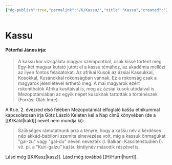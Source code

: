 ```yaml
---
{"dg-publish":true,"permalink":"/K/Kassu/","title":"Kassu","created":"2024-05-10T00:15","updated":"2024-05-10T00:15"}
---
```



# Kassu

#### Péterfai János írja:

> A kassu kor vizsgálata magyar szempontból, csak kissé történt meg. Egy-két magyar kutató jutott el a kassu témához, az akadémia mellőzi az ilyen fontos feladatokat. Az afrikai Kusok az ázsiai Kassukkal, Kosokkal, Kusánokkal rokonságban vannak. Ez a rokonság csak a magyarok jelenlétével érthető meg. A mai magyarok ezért rokoníthatók Afrika kusitáival is, meg az ázsiai kusok utódaival is. Mezopotámiában az egyik népet kusoknak tartották a történészek (Forrás: Oláh Imre).  

A Kr.e. 2. évezred első felében Mezopotámiát elfoglaló kaššu etnikummal kapcsolatosan írja Götz László Keleten kél a Nap című könyvében (de a [[K/Káld\|káld]] nevet nem mondja ki):  
> Szükséges rámutatnunk arra a tényre, hogy a kaššu név a kérdéses nép akkád-babiloni szemita elnevezése volt, míg a kassuk önmagukat "gal-zu" vagy "gal-du" néven nevezték (l. Balkan: Kassitenstudien I). vö. pl. a "Kuri-galzu” kaššu királynév második részével is.

Lásd még [[K/Kasz\|kasz]]. Lásd még továbbá [[H/Hurri\|hurri]].  